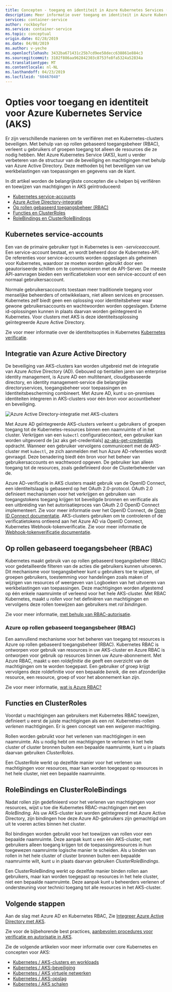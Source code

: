 ```yaml
---
title: Concepten - toegang en identiteit in Azure Kubernetes Services (AKS)
description: Meer informatie over toegang en identiteit in Azure Kubernetes Service (AKS), met inbegrip van Azure Active Directory-integratie, Kubernetes-op rollen gebaseerd toegangsbeheer (RBAC), en rollen en -bindingen.
services: container-service
author: rockboyfor
ms.service: container-service
ms.topic: conceptual
origin.date: 02/28/2019
ms.date: 04/08/2019
ms.author: v-yeche
ms.openlocfilehash: 3432ba671431c25b7cd9ee58decc638861e884c3
ms.sourcegitcommit: 3102f886aa962842303c8753fe8fa5324a52834a
ms.translationtype: MT
ms.contentlocale: nl-NL
ms.lasthandoff: 04/23/2019
ms.locfileid: "60467040"
---
```

# <a name="access-and-identity-options-for-azure-kubernetes-service-aks"></a>Opties voor toegang en identiteit voor Azure Kubernetes Service (AKS)

Er zijn verschillende manieren om te verifiëren met en Kubernetes-clusters beveiligen. Met behulp van op rollen gebaseerd toegangsbeheer (RBAC), verleent u gebruikers of groepen toegang tot alleen de resources die ze nodig hebben. Met Azure Kubernetes Service (AKS), kunt u verder verbeteren van de structuur van de beveiliging en machtigingen met behulp van Azure Active Directory. Deze methoden bij het beveiligen van uw werkbelastingen van toepassingen en gegevens van de klant.

In dit artikel worden de belangrijkste concepten die u helpen bij verifiëren en toewijzen van machtigingen in AKS geïntroduceerd:

- [Kubernetes service-accounts](#kubernetes-service-accounts)
- [Azure Active Directory-integratie](#azure-active-directory-integration)
- [Op rollen gebaseerd toegangsbeheer (RBAC)](#role-based-access-controls-rbac)
- [Functies en ClusterRoles](#roles-and-clusterroles)
- [RoleBindings en ClusterRoleBindings](#rolebindings-and-clusterrolebindings)

## <a name="kubernetes-service-accounts"></a>Kubernetes service-accounts

Een van de primaire gebruiker typt in Kubernetes is een *-serviceaccount*. Een service-account bestaat, en wordt beheerd door de Kubernetes-API. De referenties voor service-accounts worden opgeslagen als geheimen voor Kubernetes, waardoor ze moeten worden gebruikt door een geautoriseerde schillen om te communiceren met de API-Server. De meeste API-aanvragen bieden een verificatietoken voor een service-account of een normaal gebruikersaccount.

Normale gebruikersaccounts toestaan meer traditionele toegang voor menselijke beheerders of ontwikkelaars, niet alleen services en processen. Kubernetes zelf biedt geen een oplossing voor identiteitsbeheer waar gewone gebruikersaccounts en wachtwoorden worden opgeslagen. Externe id-oplossingen kunnen in plaats daarvan worden geïntegreerd in Kubernetes. Voor clusters met AKS is deze identiteitsoplossing geïntegreerde Azure Active Directory.

Zie voor meer informatie over de identiteitsopties in Kubernetes [Kubernetes verificatie][kubernetes-authentication].

## <a name="azure-active-directory-integration"></a>Integratie van Azure Active Directory

De beveiliging van AKS-clusters kan worden uitgebreid met de integratie van Azure Active Directory (AD). Gebouwd op tientallen jaren van enterprise identity management, is Azure AD een multitenant, cloudgebaseerde directory, en identity management-service die belangrijke directoryservices, toegangsbeheer voor toepassingen en Identiteitsbescherming combineert. Met Azure AD, kunt u on-premises identiteiten integreren in AKS-clusters voor één bron voor accountbeheer en beveiliging.

![Azure Active Directory-integratie met AKS-clusters](media/concepts-identity/aad-integration.png)

Met Azure AD geïntegreerde AKS-clusters verleent u gebruikers of groepen toegang tot de Kubernetes-resources binnen een naamruimte of in het cluster. Verkrijgen van een `kubectl` configuratiecontext, een gebruiker kan worden uitgevoerd de [az aks get-credentials] [ az-aks-get-credentials] opdracht. Wanneer een gebruiker vervolgens communiceert met de AKS-cluster met `kubectl`, ze zich aanmelden met hun Azure AD-referenties wordt gevraagd. Deze benadering biedt één bron voor het beheer van gebruikersaccounts en wachtwoord opgeven. De gebruiker kan alleen toegang tot de resources, zoals gedefinieerd door de Clusterbeheerder van de.

Azure AD-verificatie in AKS clusters maakt gebruik van de OpenID Connect, een identiteitslaag is gebaseerd op het OAuth 2.0-protocol. OAuth 2.0 definieert mechanismen voor het verkrijgen en gebruiken van toegangstokens toegang krijgen tot beveiligde bronnen en verificatie als een uitbreiding van het autorisatieproces van OAuth 2.0 OpenID Connect implementeert. Zie voor meer informatie over het OpenID Connect, de [Open ID Connect documentatie][openid-connect]. AKS-clusters gebruiken om te controleren of de verificatietokens ontleend aan het Azure AD via OpenID Connect, Kubernetes Webhook-tokenverificatie. Zie voor meer informatie de [Webhook-tokenverificatie documentatie][webhook-token-docs].

## <a name="role-based-access-controls-rbac"></a>Op rollen gebaseerd toegangsbeheer (RBAC)

Kubernetes maakt gebruik van op rollen gebaseerd toegangsbeheer (RBAC) voor gedetailleerde filteren van de acties die gebruikers kunnen uitvoeren. Dit mechanisme voor toegangsbeheer kunt u gebruikers toe te wijzen, of groepen gebruikers, toestemming voor handelingen zoals maken of wijzigen van resources of weergeven van Logboeken van het uitvoeren van werkbelastingen van toepassingen. Deze machtigingen worden afgestemd op één enkele naamruimte of verleend voor het hele AKS-cluster. Met RBAC Kubernetes, maakt u *rollen* voor het definiëren van machtigingen en vervolgens deze rollen toewijzen aan gebruikers met *rol bindingen*.

Zie voor meer informatie, [met behulp van RBAC-autorisatie][kubernetes-rbac].

### <a name="azure-role-based-access-controls-rbac"></a>Azure op rollen gebaseerd toegangsbeheer (RBAC)
Een aanvullend mechanisme voor het beheren van toegang tot resources is Azure op rollen gebaseerd toegangsbeheer (RBAC). Kubernetes RBAC is ontworpen voor gebruik van resources in uw AKS-cluster en Azure RBAC is ontworpen voor gebruik op resources binnen uw Azure-abonnement. Met Azure RBAC, maakt u een *roldefinitie* die geeft een overzicht van de machtigingen om te worden toegepast. Een gebruiker of groep krijgt vervolgens deze roldefinitie voor een bepaalde *bereik*, die een afzonderlijke resource, een resource, groep of voor het abonnement kan zijn.

Zie voor meer informatie, [wat is Azure RBAC?][azure-rbac]

## <a name="roles-and-clusterroles"></a>Functies en ClusterRoles

Voordat u machtigingen aan gebruikers met Kubernetes RBAC toewijzen, definieert u eerst de juiste machtigingen als een *rol*. Kubernetes-rollen *verlenen* machtigingen. Er is geen concept van een *weigeren* machtiging.

Rollen worden gebruikt voor het verlenen van machtigingen in een naamruimte. Als u nodig hebt om machtigingen te verlenen in het hele cluster of cluster bronnen buiten een bepaalde naamruimte, kunt u in plaats daarvan gebruiken *ClusterRoles*.

Een ClusterRole werkt op dezelfde manier voor het verlenen van machtigingen voor resources, maar kan worden toegepast op resources in het hele cluster, niet een bepaalde naamruimte.

## <a name="rolebindings-and-clusterrolebindings"></a>RoleBindings en ClusterRoleBindings

Nadat rollen zijn gedefinieerd voor het verlenen van machtigingen voor resources, wijst u toe die Kubernetes RBAC-machtigingen met een *RoleBinding*. Als uw AKS-cluster kan worden geïntegreerd met Azure Active Directory, zijn bindingen hoe deze Azure AD-gebruikers zijn gemachtigd om uit te voeren acties binnen het cluster.

Rol bindingen worden gebruikt voor het toewijzen van rollen voor een bepaalde naamruimte. Deze aanpak kunt u een één AKS-cluster, met gebruikers alleen toegang krijgen tot de toepassingsresources in hun toegewezen naamruimte logische manier te scheiden. Als u binden van rollen in het hele cluster of cluster bronnen buiten een bepaalde naamruimte wilt, kunt u in plaats daarvan gebruiken *ClusterRoleBindings*.

Een ClusterRoleBinding werkt op dezelfde manier binden rollen aan gebruikers, maar kan worden toegepast op resources in het hele cluster, niet een bepaalde naamruimte. Deze aanpak kunt u beheerders verlenen of ondersteuning voor technici toegang tot alle resources in het AKS-cluster.

## <a name="next-steps"></a>Volgende stappen

Aan de slag met Azure AD en Kubernetes RBAC, Zie [Integreer Azure Active Directory met AKS][aks-aad].

Zie voor de bijbehorende best practices, [aanbevolen procedures voor verificatie en autorisatie in AKS][operator-best-practices-identity].

Zie de volgende artikelen voor meer informatie over core Kubernetes en concepten voor AKS:

- [Kubernetes / AKS-clusters en workloads][aks-concepts-clusters-workloads]
- [Kubernetes / AKS-beveiliging][aks-concepts-security]
- [Kubernetes / AKS virtuele netwerken][aks-concepts-network]
- [Kubernetes / AKS-opslag][aks-concepts-storage]
- [Kubernetes / AKS schalen][aks-concepts-scale]

<!-- LINKS - External -->
[kubernetes-authentication]: https://kubernetes.io/docs/reference/access-authn-authz/authentication
[webhook-token-docs]: https://kubernetes.io/docs/reference/access-authn-authz/authentication/#webhook-token-authentication
[kubernetes-rbac]: https://kubernetes.io/docs/reference/access-authn-authz/rbac/

<!-- LINKS - Internal -->
[openid-connect]: ../active-directory/develop/v1-protocols-openid-connect-code.md
[az-aks-get-credentials]: https://docs.microsoft.com/cli/azure/aks?view=azure-cli-latest#az-aks-get-credentials
[azure-rbac]: ../role-based-access-control/overview.md
[aks-aad]: aad-integration.md
[aks-concepts-clusters-workloads]: concepts-clusters-workloads.md
[aks-concepts-security]: concepts-security.md
[aks-concepts-scale]: concepts-scale.md
[aks-concepts-storage]: concepts-storage.md
[aks-concepts-network]: concepts-network.md
[operator-best-practices-identity]: operator-best-practices-identity.md